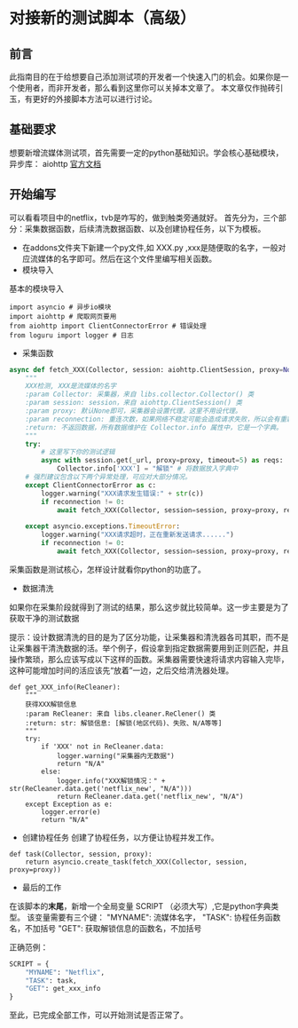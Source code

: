 # 对接新的测试脚本（高级）

## 前言

此指南目的在于给想要自己添加测试项的开发者一个快速入门的机会。如果你是一个使用者，而非开发者，那么看到这里你可以关掉本文章了。 本文章仅作抛砖引玉，有更好的外接脚本方法可以进行讨论。

## 基础要求

想要新增流媒体测试项，首先需要一定的python基础知识。学会核心基础模块，异步库： aiohttp [官方文档](https://docs.aiohttp.org/en/stable/)

## 开始编写

可以看看项目中的netflix，tvb是咋写的，做到触类旁通就好。 首先分为，三个部分：采集数据函数，后续清洗数据函数、以及创建协程任务，以下为模板。

* 在addons文件夹下新建一个py文件,如 XXX.py ,xxx是随便取的名字，一般对应流媒体的名字即可。然后在这个文件里编写相关函数。
* 模块导入

基本的模块导入

```
import asyncio # 异步io模块
import aiohttp # 爬取网页要用
from aiohttp import ClientConnectorError # 错误处理
from loguru import logger # 日志
```

* 采集函数

```python
async def fetch_XXX(Collector, session: aiohttp.ClientSession, proxy=None, reconnection=2):
    """
    XXX检测, XXX是流媒体的名字
    :param Collector: 采集器，来自 libs.collector.Collector() 类
    :param session: session，来自 aiohttp.ClientSession() 类
    :param proxy: 默认None即可，采集器会设置代理，这里不用设代理。
    :param reconnection: 重连次数，如果网络不稳定可能会造成请求失败，所以会有重新发送请求机制，默认为2
    :return: 不返回数据，所有数据维护在 Collector.info 属性中，它是一个字典。
    """
    try:
        # 这里写下你的测试逻辑
        async with session.get(_url, proxy=proxy, timeout=5) as reqs:
            Collector.info['XXX'] = "解锁" # 将数据放入字典中
    # 强烈建议包含以下两个异常处理，可应对大部分情况。
    except ClientConnectorError as c:
        logger.warning("XXX请求发生错误:" + str(c))
        if reconnection != 0:
            await fetch_XXX(Collector, session=session, proxy=proxy, reconnection=reconnection - 1)
            
    except asyncio.exceptions.TimeoutError:
        logger.warning("XXX请求超时，正在重新发送请求......")
        if reconnection != 0:
            await fetch_XXX(Collector, session=session, proxy=proxy, reconnection=reconnection - 1)
```

采集函数是测试核心，怎样设计就看你python的功底了。

* 数据清洗

如果你在采集阶段就得到了测试的结果，那么这步就比较简单。这一步主要是为了获取干净的测试数据

提示：设计数据清洗的目的是为了区分功能，让采集器和清洗器各司其职，而不是让采集器干清洗数据的活。举个例子，假设拿到指定数据需要用到正则匹配，并且操作繁琐，那么应该写成以下这样的函数。采集器需要快速将请求内容输入完毕，这种可能增加时间的活应该先“放着”一边，之后交给清洗器处理。

```
def get_XXX_info(ReCleaner):
    """
    获得XXX解锁信息
    :param ReCleaner: 来自 libs.cleaner.ReClener() 类
    :return: str: 解锁信息: [解锁(地区代码)、失败、N/A等等]
    """
    try:
        if 'XXX' not in ReCleaner.data:
            logger.warning("采集器内无数据")
            return "N/A"
        else:
            logger.info("XXX解锁情况：" + str(ReCleaner.data.get('netflix_new', "N/A")))
            return ReCleaner.data.get('netflix_new', "N/A")
    except Exception as e:
        logger.error(e)
        return "N/A"
```

* 创建协程任务 创建了协程任务，以方便让协程并发工作。

```
def task(Collector, session, proxy):
    return asyncio.create_task(fetch_XXX(Collector, session, proxy=proxy))
```

* 最后的工作

在该脚本的**末尾**，新增一个全局变量 SCRIPT （必须大写）,它是python字典类型。 该变量需要有三个键： "MYNAME": 流媒体名字， "TASK": 协程任务函数名，不加括号 "GET": 获取解锁信息的函数名，不加括号

正确范例：

```python
SCRIPT = {
    "MYNAME": "Netflix",
    "TASK": task,
    "GET": get_xxx_info
}
```

至此，已完成全部工作，可以开始测试是否正常了。
